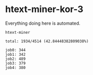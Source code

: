 # htext-miner-kor-3

Everything doing here is automated.

```
htext-miner

total: 1934/4514 (42.84448382809038%)

job0: 344
job1: 342
job2: 489
job3: 379
job4: 380
```